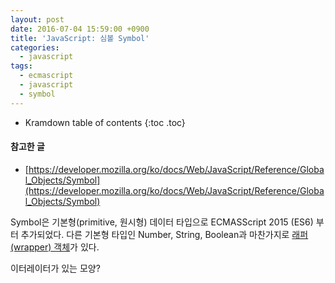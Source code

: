 ```yaml
---
layout: post
date: 2016-07-04 15:59:00 +0900
title: 'JavaScript: 심볼 Symbol'
categories:
  - javascript
tags:
  - ecmascript
  - javascript
  - symbol
---
```


* Kramdown table of contents
{:toc .toc}

#### 참고한 글

- [https://developer.mozilla.org/ko/docs/Web/JavaScript/Reference/Global_Objects/Symbol](https://developer.mozilla.org/ko/docs/Web/JavaScript/Reference/Global_Objects/Symbol)


Symbol은 기본형(primitive, 원시형) 데이터 타입으로 ECMASScript 2015 (ES6) 부터 추가되었다. 다른 기본형 타입인 Number, String, Boolean과 마찬가지로 [래퍼(wrapper) 객체](http://noritersand.tistory.com/536)가 있다.



이터레이터가 있는 모양?

